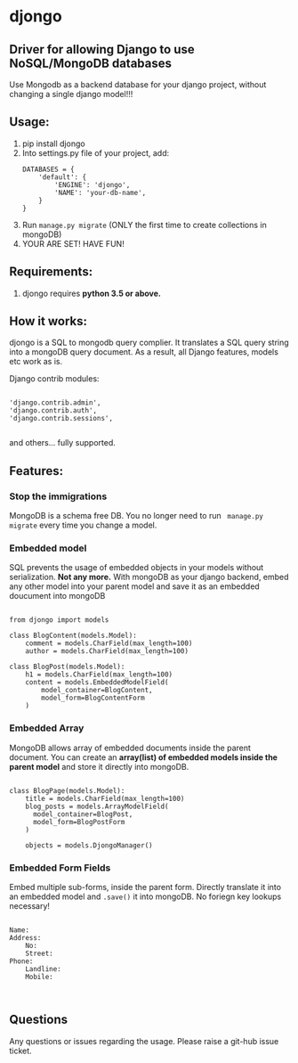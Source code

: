 <h1>djongo</h1>
<h2>Driver for allowing Django to use NoSQL/MongoDB databases</h2>

Use Mongodb as a backend database for your django project, without changing a single django model!!!

<h2>Usage:</h2>
<ol>
<li> pip install djongo </li>
<li> Into settings.py file of your project, add: 

``` 
DATABASES = {
    'default': {
        'ENGINE': 'djongo',
        'NAME': 'your-db-name',
    }
}
```
</li>   
   <li> Run <code>manage.py migrate</code> (ONLY the first time to create collections in mongoDB) </li>
   <li> YOUR ARE SET! HAVE FUN! </li>
</ol>
<h2>Requirements:</h2>

  1. djongo requires <b>python 3.5 or above.</b>


<h2>How it works:</h2>

djongo is a SQL to mongodb query complier. It translates a SQL query string into a mongoDB query document. As a result, all Django features, models etc work as is.
  
  Django contrib modules: 
<pre><code>  
'django.contrib.admin',
'django.contrib.auth',    
'django.contrib.sessions',

</code></pre>
 and others... fully supported.
 
 <h2>Features:</h2>
 <h3>Stop the immigrations</h3>
    <p>MongoDB is a schema free DB. You no longer need to run <code> manage.py migrate</code> every time you change a model.</p>
 <h3>Embedded model</h3>
    <p>SQL prevents the usage of embedded objects in your models without serialization. <b>Not any more.</b> With mongoDB as your django backend, embed any other model into your parent model and save it as an embedded doucument into mongoDB</p>

<pre><code>    
from djongo import models

class BlogContent(models.Model):
    comment = models.CharField(max_length=100)
    author = models.CharField(max_length=100)

class BlogPost(models.Model):
    h1 = models.CharField(max_length=100)
    content = models.EmbeddedModelField(
        model_container=BlogContent,
        model_form=BlogContentForm
    )
</code></pre>

 <h3>Embedded Array</h3>
    <p>MongoDB allows array of embedded documents inside the parent document. You can create an <b>array(list) of embedded models inside the parent model</b> and store it directly into mongoDB.</p>

<pre><code>
class BlogPage(models.Model):
    title = models.CharField(max_length=100)
    blog_posts = models.ArrayModelField(
      model_container=BlogPost,
      model_form=BlogPostForm      
    )

    objects = models.DjongoManager()
</code></pre>
        
 <h3>Embedded Form Fields</h3>
    <p>Embed multiple sub-forms, inside the parent form. Directly translate it into an embedded model and <code>.save()</code> it into mongoDB. No foriegn key lookups necessary!</p>
<pre><code>   
Name:
Address:
    No:
    Street:
Phone:
    Landline:
    Mobile:
        
</code></pre>    
 <h2>Questions</h2>
 
   Any questions or issues regarding the usage. Please raise a git-hub issue ticket.
